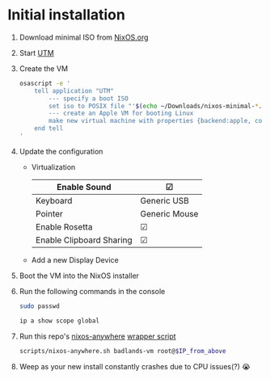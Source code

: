 # Initial installation

1. Download minimal ISO from [NixOS.org](https://nixos.org/download/#nixos-iso)
1. Start [UTM](https://getutm.app/)
1. Create the VM

   ```sh
   osascript -e '
       tell application "UTM"
           --- specify a boot ISO
           set iso to POSIX file "'$(echo ~/Downloads/nixos-minimal-*.iso)'"
           --- create an Apple VM for booting Linux
           make new virtual machine with properties {backend:apple, configuration:{name:"NixOS", drives:{{removable:true, source:iso}, {guest size:25600}}, memory:6144}}
       end tell
   '
   ```

1. Update the configuration

   - Virtualization

     | Enable Sound             | ☑︎           |
     | ------------------------ | ------------- |
     | Keyboard                 | Generic USB   |
     | Pointer                  | Generic Mouse |
     | Enable Rosetta           | ☑︎           |
     | Enable Clipboard Sharing | ☑︎           |

   - Add a new Display Device

1. Boot the VM into the NixOS installer
1. Run the following commands in the console

   ```sh
   sudo passwd
   ```

   ```sh
   ip a show scope global
   ```

1. Run this repo's [nixos-anywhere](https://nix-community.github.io/nixos-anywhere/) [wrapper script](../../../scripts/nixos-anywhere.sh)

   ```sh
   scripts/nixos-anywhere.sh badlands-vm root@$IP_from_above
   ```

1. Weep as your new install constantly crashes due to CPU issues(?) 😭
